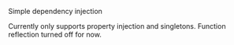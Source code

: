Simple dependency injection

Currently only supports property injection and singletons.
Function reflection turned off for now.
